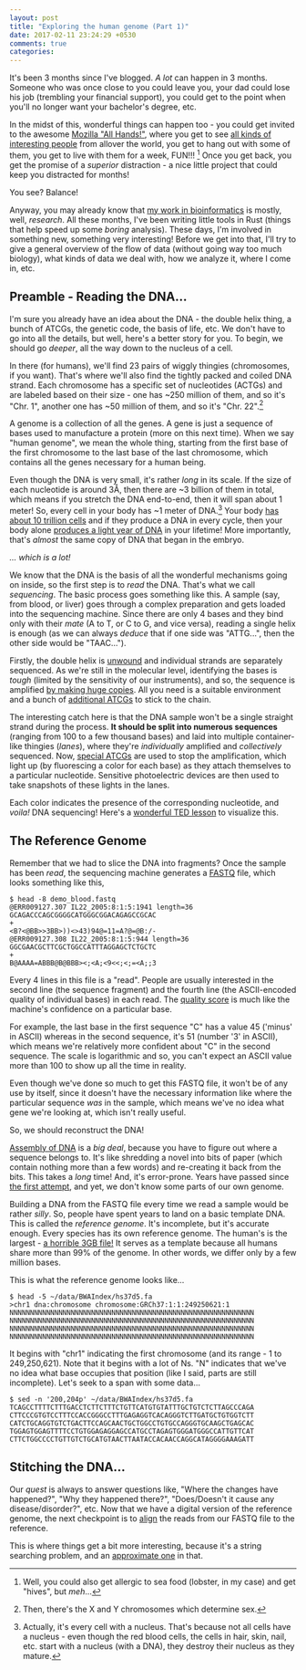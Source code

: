 ```yaml
---
layout: post
title: "Exploring the human genome (Part 1)"
date: 2017-02-11 23:24:29 +0530
comments: true
categories:
---
```


It's been 3 months since I've blogged. *A lot* can happen in 3 months. Someone who was once close to you could leave you, your dad could lose his job (trembling your financial support), you could get to the point when you'll no longer want your bachelor's degree, etc.

In the midst of this, wonderful things can happen too - you could get invited to the awesome [Mozilla "All Hands!"](https://wiki.mozilla.org/All_Hands/2016_Hawaii), where you get to see [all kinds of interesting people](https://www.flickr.com/photos/mozillaallhands/sets/72157673850712094/with/31521175206/) from allover the world, you get to hang out with some of them, you get to live with them for a week, FUN!!! [^1] Once you get back, you get the promise of a *superior* distraction - a nice little project that could keep you distracted for months!

You see? Balance!

Anyway, you may already know that [my work in bioinformatics](https://wafflespeanut.github.io/blog/2016/07/12/new-job-new-field/) is mostly, well, *research*. All these months, I've been writing little tools in Rust (things that help speed up some *boring* analysis). These days, I'm involved in something new, something very interesting! Before we get into that, I'll try to give a general overview of the flow of data (without going way too much biology), what kinds of data we deal with, how we analyze it, where I come in, etc.

<!-- more -->

## Preamble - Reading the DNA...

I'm sure you already have an idea about the DNA - the double helix thing, a bunch of ATCGs, the genetic code, the basis of life, etc. We don't have to go into all the details, but well, here's a better story for you. To begin, we should go *deeper*, all the way down to the nucleus of a cell.

In there (for humans), we'll find 23 pairs of wiggly thingies (chromosomes, if you want). That's where we'll also find the tightly packed and coiled DNA strand. Each chromosome has a specific set of nucleotides (ACTGs) and are labeled based on their size - one has ~250 million of them, and so it's "Chr. 1", another one has ~50 million of them, and so it's "Chr. 22".[^2]

A genome is a collection of all the genes. A gene is just a sequence of bases used to manufacture a protein (more on this next time). When we say "human genome", we mean the whole thing, starting from the first base of the first chromosome to the last base of the last chromosome, which contains all the genes necessary for a human being.

Even though the DNA is very small, it's rather *long* in its scale. If the size of each nucleotide is around 3Å, then there are ~3 billion of them in total, which means if you stretch the DNA end-to-end, then it will span about 1 meter! So, every cell in your body has ~1 meter of DNA.[^3] Your body [has about 10 trillion cells](https://biology.stackexchange.com/q/3327/3446) and if they produce a DNA in every cycle, then your body alone [produces a light year of DNA](https://calculatedimages.blogspot.in/2015/04/light-years-of-dna.html) in your lifetime! More importantly, that's *almost* the same copy of DNA that began in the embryo.

*... which is a lot!*

We know that the DNA is the basis of all the wonderful mechanisms going on inside, so the first step is to *read* the DNA. That's what we call *sequencing*. The basic process goes something like this. A sample (say, from blood, or liver) goes through a complex preparation and gets loaded into the sequencing machine. Since there are only 4 bases and they bind only with their *mate* (A to T, or C to G, and vice versa), reading a single helix is enough (as we can always *deduce* that if one side was "ATTG...", then the other side would be "TAAC...").

Firstly, the double helix is [unwound](https://en.wikipedia.org/wiki/Nucleic_acid_thermodynamics#Denaturation) and individual strands are separately sequenced. As we're still in the molecular level, identifying the bases is *tough* (limited by the sensitivity of our instruments), and so, the sequence is amplified [by making huge copies](https://en.wikipedia.org/wiki/Polymerase_chain_reaction). All you need is a suitable environment and a bunch of [additional ATCGs](https://en.wikipedia.org/wiki/Primer_%28molecular_biology%29) to stick to the chain.

The interesting catch here is that the DNA sample won't be a single straight strand during the process. **It should be split into numerous sequences** (ranging from 100 to a few thousand bases) and laid into multiple container-like thingies (*lanes*), where they're *individually* amplified and *collectively* sequenced. Now, [special ATCGs](https://en.wikipedia.org/wiki/Dideoxynucleotide) are used to stop the amplification, which light up (by fluorescing a color for each base) as they attach themselves to a particular nucleotide. Sensitive photoelectric devices are then used to take snapshots of these lights in the lanes.

Each color indicates the presence of the corresponding nucleotide, and *voila!* DNA sequencing! Here's a [wonderful TED lesson](https://www.youtube.com/watch?v=MvuYATh7Y74) to visualize this.

## The Reference Genome

Remember that we had to slice the DNA into fragments? Once the sample has been *read*, the sequencing machine generates a [FASTQ](https://en.wikipedia.org/wiki/FASTQ_format) file, which looks something like this,

    $ head -8 demo_blood.fastq
    @ERR009127.307 IL22_2005:8:1:5:1941 length=36
    GCAGACCCAGCGGGGCATGGGCGGACAGAGCCGCAC
    +
    <B?<@BB>>3BB>))<>43)94@=11=A?@=@B:/-
    @ERR009127.308 IL22_2005:8:1:5:944 length=36
    GGCGAACGCTTCGCTGGCCATTTAGGAGCTCTGCTC
    +
    B@AAAA=ABBB@B@BBB><;<A;<9<<;<;=<A;;3

Every 4 lines in this file is a "read". People are usually interested in the second line (the sequence fragment) and the fourth line (the ASCII-encoded quality of individual bases) in each read. The [quality score](https://en.wikipedia.org/wiki/Phred_quality_score) is much like the machine's confidence on a particular base.

For example, the last base in the first sequence "C" has a value 45 ('minus' in ASCII) whereas in the second sequence, it's 51 (number '3' in ASCII), which means we're relatively more confident about "C" in the second sequence. The scale is logarithmic and so, you can't expect an ASCII value more than 100 to show up all the time in reality.

Even though we've done so much to get this FASTQ file, it won't be of any use by itself, since it doesn't have the necessary information like where the particular sequence *was* in the sample, which means we've no idea what gene we're looking at, which isn't really useful.

So, we should reconstruct the DNA!

[Assembly of DNA](https://en.wikipedia.org/wiki/Sequence_assembly) is a *big deal*, because you have to figure out where a sequence belongs to. It's like shredding a novel into bits of paper (which contain nothing more than a few words) and re-creating it back from the bits. This takes a *long* time! And, it's error-prone. Years have passed since [the first attempt](https://en.wikipedia.org/wiki/Human_Genome_Project), and yet, we don't know some parts of our own genome.

Building a DNA from the FASTQ file every time we read a sample would be rather *silly*. So, people have spent years to land on a basic template DNA. This is called the *reference genome*. It's incomplete, but it's accurate enough. Every species has its own reference genome. The human's is the largest - [a horrible 3GB file!](http://hgdownload.cse.ucsc.edu/downloads.html#human) It serves as a template because all humans share more than 99% of the genome. In other words, we differ only by a few million bases.

This is what the reference genome looks like...

    $ head -5 ~/data/BWAIndex/hs37d5.fa
    >chr1 dna:chromosome chromosome:GRCh37:1:1:249250621:1
    NNNNNNNNNNNNNNNNNNNNNNNNNNNNNNNNNNNNNNNNNNNNNNNNNNNNNNNNNNNN
    NNNNNNNNNNNNNNNNNNNNNNNNNNNNNNNNNNNNNNNNNNNNNNNNNNNNNNNNNNNN
    NNNNNNNNNNNNNNNNNNNNNNNNNNNNNNNNNNNNNNNNNNNNNNNNNNNNNNNNNNNN
    NNNNNNNNNNNNNNNNNNNNNNNNNNNNNNNNNNNNNNNNNNNNNNNNNNNNNNNNNNNN

It begins with "chr1" indicating the first chromosome (and its range - 1 to 249,250,621). Note that it begins with a lot of Ns. "N" indicates that we've no idea what base occupies that position (like I said, parts are still incomplete). Let's seek to a span with some data...

    $ sed -n '200,204p' ~/data/BWAIndex/hs37d5.fa
    TCAGCCTTTTCTTTGACCTCTTCTTTCTGTTCATGTGTATTTGCTGTCTCTTAGCCCAGA
    CTTCCCGTGTCCTTTCCACCGGGCCTTTGAGAGGTCACAGGGTCTTGATGCTGTGGTCTT
    CATCTGCAGGTGTCTGACTTCCAGCAACTGCTGGCCTGTGCCAGGGTGCAAGCTGAGCAC
    TGGAGTGGAGTTTTCCTGTGGAGAGGAGCCATGCCTAGAGTGGGATGGGCCATTGTTCAT
    CTTCTGGCCCCTGTTGTCTGCATGTAACTTAATACCACAACCAGGCATAGGGGAAAGATT

## Stitching the DNA...

Our *quest* is always to answer questions like, "Where the changes have happened?", "Why they happened there?", "Does/Doesn't it cause any disease/disorder?", etc. Now that we have a digital version of the reference genome, the next checkpoint is to [align](https://en.wikipedia.org/wiki/Sequence_alignment) the reads from our FASTQ file to the reference.

This is where things get a bit more interesting, because it's a string searching problem, and an [approximate one](https://en.wikipedia.org/wiki/Approximate_string_matching) in that.

[^1]: Well, you could also get allergic to sea food (lobster, in my case) and get "hives", but *meh*...

[^2]: Then, there's the X and Y chromosomes which determine sex.

[^3]: Actually, it's every cell with a nucleus. That's because not all cells have a nucleus - even though the red blood cells, the cells in hair, skin, nail, etc. start with a nucleus (with a DNA), they destroy their nucleus as they mature.
